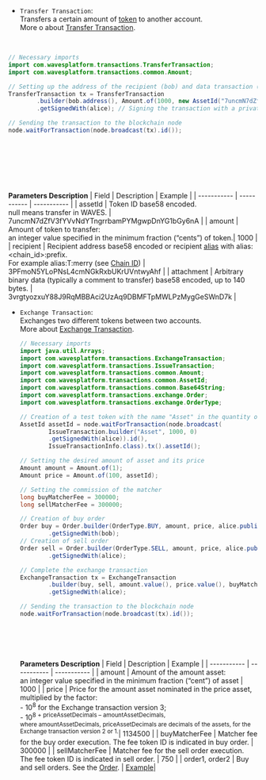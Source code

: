 - `Transfer Transaction`:
<br>Transfers a certain amount of [token](https://docs.waves.tech/en/blockchain/token/) to another account.
<br>More о about [Transfer Transaction](https://docs.waves.tech/ru/blockchain/transaction-type/transfer-transaction).
<br>

  ```Java
  // Necessary imports
  import com.wavesplatform.transactions.TransferTransaction;
  import com.wavesplatform.transactions.common.Amount;

  // Setting up the address of the recipient (bob) and data transaction (id and the amount of the transferable asset)
  TransferTransaction tx = TransferTransaction
          .builder(bob.address(), Amount.of(1000, new AssetId("7uncmN7dZfV3fYVvNdYTngrrbamPYMgwpDnYG1bGy6nA")))
          .getSignedWith(alice); // Signing the transaction with a private key of the alice user.

  // Sending the transaction to the blockchain node
  node.waitForTransaction(node.broadcast(tx).id());
  ```
  ```js
  ```
  ```php
  ```
  ```csharp
  ```
  ```go
  ```
  ```python
  ```

  <br>

  **Parameters Description**
  | Field | Description | Example |
  | ----------- | ----------- | ----------- |
  | assetId | Token ID base58 encoded.<br>null means transfer in WAVES. | 7uncmN7dZfV3fYVvNdYTngrrbamPYMgwpDnYG1bGy6nA |
  | amount | Amount of token to transfer:<br> an integer value specified in the minimum fraction (“cents”) of token.| 1000 |
  | recipient | Recipient address base58 encoded or recipient [alias](https://docs.waves.tech/en/blockchain/account/alias) with alias:<chain_id>:prefix.<br>For example alias:T:merry (see [Chain ID](https://docs.waves.tech/en/blockchain/blockchain-network/#chain-id)) | 3PFmoN5YLoPNsL4cmNGkRxbUKrUVntwyAhf |
  | attachment | 	Arbitrary binary data (typically a comment to transfer) base58 encoded, up to 140 bytes. | 3vrgtyozxuY88J9RqMBBAci2UzAq9DBMFTpMWLPzMygGeSWnD7k | 
  <!-- | sender | Адрес отправителя в кодировке base58 | 3P274YB5qseSE9DTTL3bpSjosZrYBPDpJ8k |
  | proofs | | | -->

- `Exchange Transaction`:<br>
  Exchanges two different tokens between two accounts.<br>
  More about [Exchange Transaction](https://docs.waves.tech/en/blockchain/transaction-type/exchange-transaction).<br>
    
  ```Java
  // Necessary imports
  import java.util.Arrays;
  import com.wavesplatform.transactions.ExchangeTransaction;
  import com.wavesplatform.transactions.IssueTransaction;
  import com.wavesplatform.transactions.common.Amount;
  import com.wavesplatform.transactions.common.AssetId;
  import com.wavesplatform.transactions.common.Base64String;
  import com.wavesplatform.transactions.exchange.Order;
  import com.wavesplatform.transactions.exchange.OrderType;

  // Creation of a test token with the name "Asset" in the quantity of 1000 and 0 decimals
  AssetId assetId = node.waitForTransaction(node.broadcast(
          IssueTransaction.builder("Asset", 1000, 0)
          .getSignedWith(alice)).id(),
          IssueTransactionInfo.class).tx().assetId();

  // Setting the desired amount of asset and its price
  Amount amount = Amount.of(1);
  Amount price = Amount.of(100, assetId);

  // Setting the commission of the matcher
  long buyMatcherFee = 300000;
  long sellMatcherFee = 300000;

  // Creation of buy order
  Order buy = Order.builder(OrderType.BUY, amount, price, alice.publicKey())
          .getSignedWith(bob);
  // Creation of sell order
  Order sell = Order.builder(OrderType.SELL, amount, price, alice.publicKey())
          .getSignedWith(alice);

  // Complete the exchange transaction
  ExchangeTransaction tx = ExchangeTransaction
          .builder(buy, sell, amount.value(), price.value(), buyMatcherFee, sellMatcherFee)
          .getSignedWith(alice);

  // Sending the transaction to the blockchain node
  node.waitForTransaction(node.broadcast(tx).id());
  ```
  ```js
  ```
  ```php
  ```
  ```csharp
  ```
  ```go
  ```
  ```python
  ```
  
    **Parameters Description**
  | Field | Description | Example |
  | ----------- | ----------- | ----------- |
  | amount | Amount of the amount asset:<br> an integer value specified in the minimum fraction (“cent”) of asset | 1000 |
  | price | Price for the amount asset nominated in the price asset, multiplied by the factor:<br>- 10<sup>8</sup> for the Exchange transaction version 3;<br>- 10<sup>8 + priceAssetDecimals – amountAssetDecimals,<br>where amountAssetDecimals, priceAssetDecimals are decimals of the assets, for the Exchange transaction version 2 or 1.</sup>| 1134500 |
  | buyMatcherFee | Matcher fee for the buy order execution. The fee token ID is indicated in buy order. | 300000 |
  | sellMatcherFee | Matcher fee for the sell order execution. The fee token ID is indicated in sell order. | 750 | 
  | order1, order2 | Buy and sell orders. See the  [Order](https://docs.waves.tech/en/blockchain/order). | [Example](https://docs.waves.tech/en/blockchain/transaction-type/exchange-transaction#json-representation:~:text=%22order1%22%3A,%5D%0A%20%20%7D%2C)|
